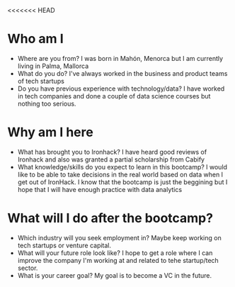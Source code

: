 <<<<<<< HEAD
# Who am I

* Where are you from?
I was born in Mahón, Menorca but I am currently living in Palma, Mallorca
* What do you do?
I've always worked in the business and product teams of tech startups 
* Do you have previous experience with technology/data?
I have worked in tech companies and done a couple of data science courses but nothing too serious.
# Why am I here

* What has brought you to Ironhack?
I have heard good reviews of Ironhack and also was granted a partial scholarship from Cabify
* What knowledge/skills do you expect to learn in this bootcamp?
I would like to be able to take decisions in the real world based on data when I get out of IronHack. I know that the bootcamp is just the beggining but I hope that I will have enough practice with data analytics
# What will I do after the bootcamp?

* Which industry will you seek employment in?
Maybe keep working on tech startups or venture capital.
* What will your future role look like?
I hope to get a role where I can improve the company I'm working at and related to tehe startup/tech sector.
* What is your career goal?
My goal is to become a VC in the future.